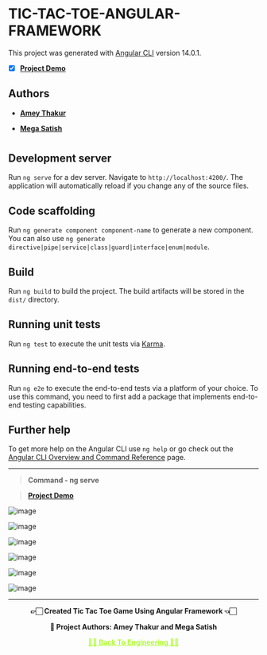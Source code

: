 # TIC-TAC-TOE-ANGULAR-FRAMEWORK

This project was generated with [Angular CLI](https://github.com/angular/angular-cli) version 14.0.1.

- [X] **[Project Demo](https://youtu.be/zCKgLImSjeo)**


## Authors
  
   - **[Amey Thakur](https://github.com/Amey-Thakur)**
   
   - **[Mega Satish](https://github.com/msatmod)**

#

## Development server

Run `ng serve` for a dev server. Navigate to `http://localhost:4200/`. The application will automatically reload if you change any of the source files.

## Code scaffolding

Run `ng generate component component-name` to generate a new component. You can also use `ng generate directive|pipe|service|class|guard|interface|enum|module`.

## Build

Run `ng build` to build the project. The build artifacts will be stored in the `dist/` directory.

## Running unit tests

Run `ng test` to execute the unit tests via [Karma](https://karma-runner.github.io).

## Running end-to-end tests

Run `ng e2e` to execute the end-to-end tests via a platform of your choice. To use this command, you need to first add a package that implements end-to-end testing capabilities.

## Further help

To get more help on the Angular CLI use `ng help` or go check out the [Angular CLI Overview and Command Reference](https://angular.io/cli) page.

---

>**Command - ng serve**

>**[Project Demo](https://youtu.be/zCKgLImSjeo)**

![image](https://user-images.githubusercontent.com/54937357/173431154-83b9b0f8-063e-449d-94a5-fe0b3bb19de8.png)

![image](https://user-images.githubusercontent.com/54937357/173431192-1d3fba6d-80d6-497b-bef9-4694aa97a3c7.png)

![image](https://user-images.githubusercontent.com/54937357/173431764-1524cfe7-2e50-4489-a88e-4cc31b5c0ee5.png)

![image](https://user-images.githubusercontent.com/54937357/173431308-8bd1b090-c5a1-46e2-98c3-cb24c778a77e.png)

![image](https://user-images.githubusercontent.com/54937357/173431522-f3187b9f-7926-4755-b759-e61e3d5eb888.png)

![image](https://user-images.githubusercontent.com/54937357/173431851-2a52456e-bbcf-477d-9baf-ed290c1810d3.png)


---

<p align="center"> <b> 👉🏻 Created Tic Tac Toe Game Using Angular Framework 👈🏻 <b> </p>
 
<p align="center"> <b> 👷 Project Authors: Amey Thakur and Mega Satish <b> </p>
 
<p align="center"><a href='https://github.com/Amey-Thakur/ENGINEERING', style='color: greenyellow;'> ✌🏻 Back To Engineering ✌🏻</p>

